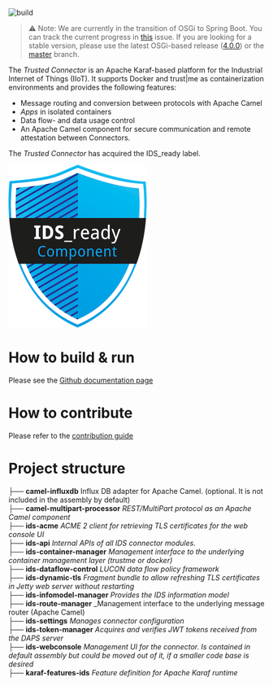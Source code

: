 ![build](https://github.com/industrial-data-space/trusted-connector/workflows/build/badge.svg)

> :warning: Note: We are currently in the transition of OSGi to Spring Boot. You can track the current progress in [this](https://github.com/industrial-data-space/trusted-connector/issues/49) issue. If you are looking for a stable version, please use the latest OSGi-based release ([4.0.0](https://github.com/industrial-data-space/trusted-connector/releases/tag/4.0.0)) or the [master](https://github.com/industrial-data-space/trusted-connector/tree/master) branch.

The _Trusted Connector_ is an Apache Karaf-based platform for the Industrial Internet of Things (IIoT). It supports Docker and trust|me as containerization environments and provides the following features:

* Message routing and conversion between protocols with Apache Camel
* _Apps_ in isolated containers
* Data flow- and data usage control
* An Apache Camel component for secure communication and remote attestation between Connectors.

The _Trusted Connector_ has acquired the IDS_ready label.

![IDS_ready](https://github.com/industrial-data-space/trusted-connector-documentation/blob/master/docs/assets/img/IDS-ready-component.jpg?raw=true)

# How to build & run

Please see the [Github documentation page](https://industrial-data-space.github.io/trusted-connector-documentation/docs/dev_core/)

# How to contribute

Please refer to the [contribution guide](https://github.com/industrial-data-space/trusted-connector/blob/develop/.github/CONTRIBUTING.md)

# Project structure

├── __camel-influxdb__ Influx DB adapter for Apache Camel. (optional. It is not included in the assembly by default)<br />
├── __camel-multipart-processor__ _REST/MultiPart protocol as an Apache Camel component_<br />
├── __ids-acme__ _ACME 2 client for retrieving TLS certificates for the web console UI_<br />
├── __ids-api__ _Internal APIs of all IDS connector modules._<br />
├── __ids-container-manager__ _Management interface to the underlying container management layer (trustme or docker)_<br />
├── __ids-dataflow-control__ _LUCON data flow policy framework_<br />
├── __ids-dynamic-tls__ _Fragment bundle to allow refreshing TLS certificates in Jetty web server without restarting_<br />
├── __ids-infomodel-manager__ _Provides the IDS information model_<br />
├── __ids-route-manager__ _Management interface to the underlying message router (Apache Camel)<br />
├── __ids-settings__ _Manages connector configuration_<br />
├── __ids-token-manager__ _Acquires and verifies JWT tokens received from the DAPS server_<br />
├── __ids-webconsole__ _Management UI for the connector. Is contained in default assembly but could be moved out of it, if a smaller code base is desired_<br />
├── __karaf-features-ids__ _Feature definition for Apache Karaf runtime_<br />
